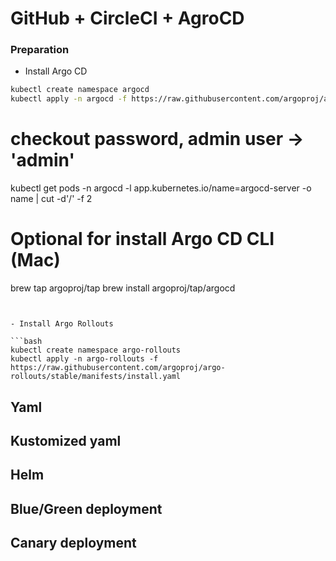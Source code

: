 # GitHub + CircleCI + AgroCD



### Preparation

- Install Argo CD

```bash
kubectl create namespace argocd
kubectl apply -n argocd -f https://raw.githubusercontent.com/argoproj/argo-cd/stable/manifests/install.yaml
```


# checkout password, admin user -> 'admin'
kubectl get pods -n argocd -l app.kubernetes.io/name=argocd-server -o name | cut -d'/' -f 2

# Optional for install Argo CD CLI (Mac)
brew tap argoproj/tap
brew install argoproj/tap/argocd

```


- Install Argo Rollouts

```bash
kubectl create namespace argo-rollouts
kubectl apply -n argo-rollouts -f https://raw.githubusercontent.com/argoproj/argo-rollouts/stable/manifests/install.yaml
```


## Yaml

## Kustomized yaml

## Helm

## Blue/Green deployment

## Canary deployment